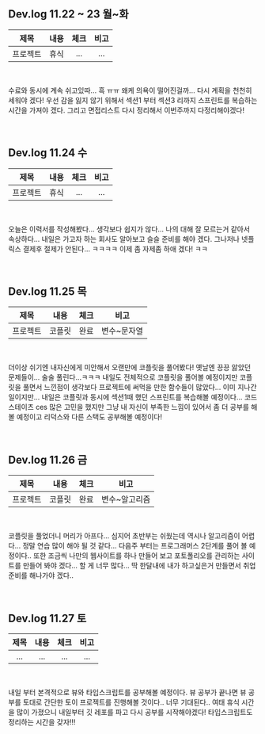 ## Dev.log 11.22 ~ 23 월~화

  |제목|내용|체크|비고|
|:------:|:------:|:------:|:------:|
|프로젝트|휴식|...|...|


<br />

수료와 동시에 계속 쉬고있따... 흑 ㅠㅠ 왜케 의욕이 떨어진걸까... 다시 계획을 천천히 세워야 겠다! 우선 감을 잃지 않기 위해서 섹션1 부터 섹션3 리까지 스프린트를 복습하는 시간을 가져야 겠다. 그리고 면접리스트 다시 정리해서 이번주까지 다정리해야겠다!

<br>

## Dev.log 11.24 수

  |제목|내용|체크|비고|
|:------:|:------:|:------:|:------:|
|프로젝트|휴식|...|...|


<br />

오늘은 이력서를 작성해봤다... 생각보다 쉽지가 않다... 나의 대해 잘 모르는거 같아서 속상하다... 내일은 가고자 하는 회사도 알아보고 슬슬 준비를 해야 겠다. 그나저나 넷플릭스 결제후 절제가 안된다... ㅋㅋㅋㅋ 이제 좀 자제좀 하애 겠다! ㅋㅋ

<br>

## Dev.log 11.25 목

  |제목|내용|체크|비고|
|:------:|:------:|:------:|:------:|
|프로젝트|코플릿|완료|변수~문자열|


<br />

더이상 쉬기엔 내자신에게 미안해서 오랜만에 코플릿을 풀어봤다! 옛날엔 끙끙 앓았던 문제들이... 술술 풀린다...ㅋㅋㅋ 내일도 전체적으로 코플릿을 풀어볼 예정이지만 코플릿을 풀면서 느낀점이 생각보다 프로젝트에 써먹을 만한 함수들이 많았다... 이미 지나간 일이지만... 내일은 코플릿과 동시에 섹션1때 했던 스프린트를 복습해볼 예정이다... 코드스테이츠 ces 많은 고민을 했지만 그냥 내 자신이 부족한 느낌이 있어서 좀 더 공부를 해볼 예정이고 리덕스와 다른 스택도 공부해볼 예정이다!

<br>


## Dev.log 11.26 금

  |제목|내용|체크|비고|
|:------:|:------:|:------:|:------:|
|프로젝트|코플릿|완료|변수~알고리즘|


<br />

코플릿을 풀었더니 머리가 아프다... 심지어 초반부는 쉬웠는데 역시나 알고리즘이 어렵다... 정말 연습 많이 해야 될 것 같다... 다음주 부터는 프로그래머스 2단계를 풀어 볼 예정이다.. 또한 조금씩 나만의 웹사이트를 하나 만들어 보고 포토폴리오를 관리하는 사이트를 만들어 봐야 겠다... 할 게 너무 많다... 딱 한달내에 내가 하고싶은거 만들면서 취업준비를 해나가야 겠다..

<br>

## Dev.log 11.27 토

  |제목|내용|체크|비고|
|:------:|:------:|:------:|:------:|
|...|...|...|...|


<br />

내일 부터 본격적으로 뷰와 타입스크립트를 공부해볼 예정이다. 뷰 공부가 끝나면 뷰 공부를 토대로 간단한 토이 프로젝트를 진행해볼 것이다.. 너무 기대된다.. 여태 휴식 시간을 많이 가졌으니 내일부터 깃 레포를 파고 다시 공부를 시작해야겠다! 타입스크립트도 정리하는 시간을 갖자!!!

<br>
